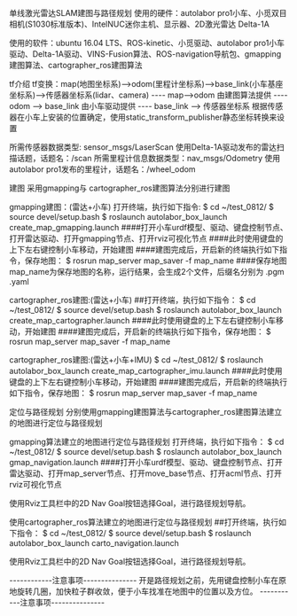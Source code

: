 单线激光雷达SLAM建图与路径规划
使用的硬件：autolabor pro1小车、小觅双目相机(S1030标准版本)、IntelNUC迷你主机、显示器、2D激光雷达 Delta-1A

使用的软件：ubuntu 16.04 LTS、ROS-kinetic、小觅驱动、autolabor pro1小车驱动、Delta-1A驱动、VINS-Fusion算法、ROS-navigation导航包、gmapping建图算法、cartographer_ros建图算法

tf介绍
tf变换：map(地图坐标系)-->odom(里程计坐标系)——>base_link(小车基座坐标系)——>传感器坐标系(lidar、camera)
---- map-->odom 由建图算法提供
---- odom --> base_link 由小车驱动提供
---- base_link --> 传感器坐标系 根据传感器在小车上安装的位置确定，使用static_transform_publisher静态坐标转换来设置

所需传感器数据类型: sensor_msgs/LaserScan 使用Delta-1A驱动发布的雷达扫描话题，话题名：/scan
所需里程计信息数据类型：nav_msgs/Odometry 使用autolabor pro1发布的里程计，话题名：/wheel_odom

建图
采用gmapping与 cartographer_ros建图算法分别进行建图

gmapping建图：(雷达+小车)
打开终端，执行如下指令:
$ cd ~/test_0812/
$ source devel/setup.bash
$ roslaunch autolabor_box_launch create_map_gmapping.launch ####打开小车urdf模型、驱动、键盘控制节点、打开雷达驱动、打开gmapping节点、打开rviz可视化节点
####此时使用键盘的上下左右键控制小车移动，开始建图
####建图完成后，开启新的终端执行如下指令，保存地图：
$ rosrun map_server map_saver -f map_name ####保存地图 map_name为保存地图的名称，运行结果，会生成2个文件，后缀名分别为 .pgm .yaml

cartographer_ros建图:(雷达+小车)
##打开终端，执行如下指令：
$ cd ~/test_0812/
$ source devel/setup.bash
$ roslaunch autolabor_box_launch create_map_cartographer.launch
####此时使用键盘的上下左右键控制小车移动，开始建图
####建图完成后，开启新的终端执行如下指令，保存地图：
$ rosrun map_server map_saver -f map_name

cartographer_ros建图:(雷达+小车+IMU)
$ cd ~/test_0812/
$ roslaunch autolabor_box_launch create_map_cartographer_imu.launch
####此时使用键盘的上下左右键控制小车移动，开始建图
####建图完成后，开启新的终端执行如下指令，保存地图：
$ rosrun map_server map_saver -f map_name

定位与路径规划
分别使用gmapping建图算法与cartographer_ros建图算法建立的地图进行定位与路径规划

gmapping算法建立的地图进行定位与路径规划
打开终端，执行如下指令：
$ cd ~/test_0812/
$ source devel/setup.bash
$ roslaunch autolabor_box_launch gmap_navigation.launch ####打开小车urdf模型、驱动、键盘控制节点、打开雷达驱动、打开map_server节点、打开move_base节点、打开acml节点、打开rviz可视化节点

使用Rviz工具栏中的2D Nav Goal按钮选择Goal，进行路径规划导航。

使用cartographer_ros算法建立的地图进行定位与路径规划
##打开终端，执行如下指令：
$ cd ~/test_0812/
$ source devel/setup.bash
$ roslaunch autolabor_box_launch carto_navigation.launch

使用Rviz工具栏中的2D Nav Goal按钮选择Goal，进行路径规划导航。

------------注意事项---------------
开是路径规划之前，先用键盘控制小车在原地旋转几圈，加快粒子群收敛，便于小车找准在地图中的位置以及方位。
-----------注意事项---------------
